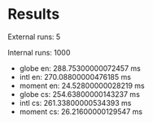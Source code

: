 # Results

External runs: 5

Internal runs: 1000

- globe en: 288.75300000072457 ms
- intl en: 270.08800000476185 ms
- moment en: 24.52800000028219 ms
- globe cs: 254.63800000143237 ms
- intl cs: 261.33800000534393 ms
- moment cs: 26.21600000129547 ms
